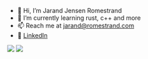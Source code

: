 - 👋 Hi, I’m Jarand Jensen Romestrand
- 🌱 I’m currently learning rust, c++ and more
- 📫 Reach me at jarand@romestrand.com
- 📮 <a href="https://www.linkedin.com/in/jarand-jensen-romestrand-aa754b263/">LinkedIn</a>

<img src="http://github-profile-summary-cards.vercel.app/api/cards/repos-per-language?username=JarandJR&theme=transparent&exclude=.ipynb"/>
<img src="https://github-readme-stats.vercel.app/api/top-langs/?username=JarandJR&hide_progress=false&theme=transparent&hide=jupyter%20notebook">
